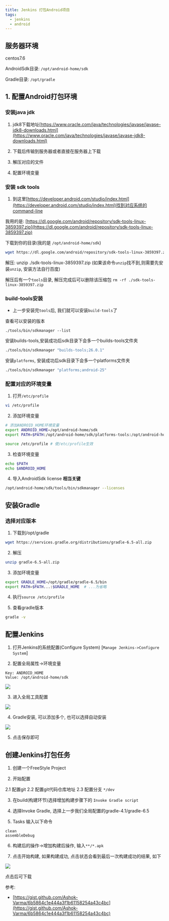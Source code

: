 ```yaml
---
title: Jenkins 打包Android项目
tags:
  - jenkins
  - android
---
```


## 服务器环境

centos7.6

AndroidSdk目录: `/opt/android-home/sdk`

Gradle目录: `/opt/gradle`

## 1. 配置Android打包环境

### 安装java jdk

1. jdk8下载地址[https://www.oracle.com/java/technologies/javase/javase-jdk8-downloads.html](https://www.oracle.com/java/technologies/javase/javase-jdk8-downloads.html)

2. 下载后传输到服务器或者直接在服务器上下载

3. 解压对应的文件

4. 配置环境变量

### 安装 sdk tools

1. 到这里[https://developer.android.com/studio/index.html](https://developer.android.com/studio/index.html)找到对应系统的command-line

我用的是: [https://dl.google.com/android/repository/sdk-tools-linux-3859397.zip](https://dl.google.com/android/repository/sdk-tools-linux-3859397.zip)

下载到你的目录(我的是  `/opt/android-home/sdk`)
```bash
wget https://dl.google.com/android/repository/sdk-tools-linux-3859397.zip
```

解压: unzip ./sdk-tools-linux-3859397.zip   (如果该命令`unzip`找不到,则需要先安装`unzip`, 安装方法自行百度)

解压后有一个`tools`目录, 解压完成后可以删除该压缩包  `rm -rf ./sdk-tools-linux-3859397.zip`

### build-tools安装

- 上一步安装完`tools`后, 我们就可以安装`build-tools`了

查看可以安装的版本
```base
./tools/bin/sdkmanager --list
```

安装builds-tools,安装成功后sdk目录下会多一个builds-tools文件夹
```bash
./tools/bin/sdkmanager "builds-tools;26.0.1"
```

安装`platforms`, 安装成功后sdk目录下会多一个platforms文件夹
```bash
./tools/bin/sdkmanager "platforms;android-25"
```

### 配置对应的环境变量

1. 打开`/etc/profile`

```bash
vi /etc/profile
```

2. 添加环境变量
```bash
# 添加ANDROID_HOME环境变量
export ANDROID_HOME=/opt/android-home/sdk
export PATH=$PATH:/opt/android-home/sdk/platforms-tools:/opt/android-home/sdk/tools
```

```bash
source /etc/profile # 使/etc/profile生效
```

3. 检查环境变量

```bash
echo $PATH
echo $ANDROID_HOME
```

4. 导入AndroidSdk license **相当关键**

```bash
/opt/android-home/sdk/tools/bin/sdkmanager --licenses
```

## 安装Gradle

### 选择对应版本

1. 下载到/opt/gradle
```bash
wget https://services.gradle.org/distributions/gradle-6.5-all.zip
```

2. 解压
```bash
unzip gradle-6.5-all.zip
```

3. 添加环境变量

```bash
export GRADLE_HOME=/opt/gradle/gradle-6.5/bin
export PATH=$PATH...:$GRADLE_HOME  # ...为省略
```

4. 执行`source /etc/profile`

5. 查看gradle版本

```bash
gradle -v
```

## 配置Jenkins

1. 打开Jenkins的系统配置(Configure System) [`Manage Jenkins->Configure System`]

2. 配置全局属性->环境变量

```
Key: ANDROID_HOME
Value: /opt/android-home/sdk
```

![](https://raw.githubusercontent.com/liyajie920112/images/main/blog/20210608161121.png)

3. 进入全局工具配置

![](https://raw.githubusercontent.com/liyajie920112/images/main/blog/20210608161324.png)

4. Gradle安装, 可以添加多个, 也可以选择自动安装

![](https://raw.githubusercontent.com/liyajie920112/images/main/blog/20210608161445.png)

5. 点击保存即可

## 创建Jenkins打包任务

1. 创建一个FreeStyle Project

2. 开始配置

  2.1 配置git
  2.2 配置git代码仓库地址
  2.3 配置分支 `*/dev`

3. 在build(构建环节)选择增加构建步骤下的 `Invoke Gradle script`

4. 选择Invoke Gradle, 选择上一步我们全局配置的gradle-4.1/gradle-6.5

5. Tasks 输入以下命令

```
clean
assembleDebug
```

6. 构建后的操作->增加构建后操作, 输入`**/*.apk`

7. 点击开始构建, 如果构建成功, 点击状态会看到最后一次构建成功的结果, 如下

![](https://raw.githubusercontent.com/liyajie920112/images/main/blog/20210608162239.png)

点击后可下载

参考:
- [https://gist.github.com/Ashok-Varma/6b5864c1e444a3f1b61158254a43c4bc](https://gist.github.com/Ashok-Varma/6b5864c1e444a3f1b61158254a43c4bc)
